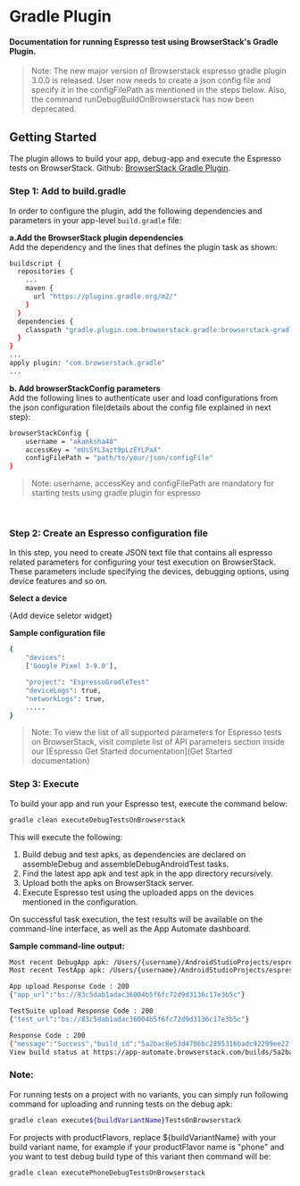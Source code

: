 # Gradle Plugin
#### Documentation for running Espresso test using BrowserStack's Gradle Plugin.

> Note: The new major version of Browserstack espresso gradle plugin 3.0.0 is released. User now needs to create a json config file and specify it in the configFilePath as mentioned in the steps below. Also, the command runDebugBuildOnBrowserstack has now been deprecated.


## Getting Started
The plugin allows to build your app, debug-app and execute the Espresso tests on BrowserStack. Github: [BrowserStack Gradle Plugin](https://github.com/browserstack/browserstack-gradle-plugin).

### Step 1: Add to build.gradle
In order to configure the plugin, add the following dependencies and parameters in your app-level `build.gradle` file:

**a.Add the BrowserStack plugin dependencies** <br>
Add the dependency and the lines that defines the plugin task as shown:

```bash
buildscript {
  repositories {
    ...
    maven {
      url "https://plugins.gradle.org/m2/"
    }
  }
  dependencies {
    classpath "gradle.plugin.com.browserstack.gradle:browserstack-gradle-plugin:3.0.0"
  }
}
...
apply plugin: "com.browserstack.gradle"
...
```

**b. Add browserStackConfig parameters** <br>
Add the following lines to authenticate user and load configurations from the json configuration file(details about the config file explained in next step):

```bash
browserStackConfig {
    username = "akanksha48"
    accessKey = "mUsSYL3azt9pLzEYLPaX"
    configFilePath = "path/to/your/json/configFile"
}
```
> Note: username, accessKey and configFilePath are mandatory for starting tests using gradle plugin for espresso
<br>


### Step 2: Create an Espresso configuration file
In this step, you need to create JSON text file that contains all espresso related parameters for configuring your test execution on BrowserStack. These parameters include specifying the devices, debugging options, using device features and so on.

**Select a device**

{Add device seletor widget}

**Sample configuration file**

```bash
{
    "devices":
    ['Google Pixel 3-9.0'],

    "project": "EspressoGradleTest"
    "deviceLogs": true,
    "networkLogs": true,
    .....
}
```
> Note: To view the list of all supported parameters for Espresso tests on BrowserStack, visit complete list of API parameters section inside our [Espresso Get Started documentation](Get Started documentation)

### Step 3: Execute

To build your app and run your Espresso test, execute the command below:

```bash
gradle clean executeDebugTestsOnBrowserstack
```

This will execute the following:

1. Build debug and test apks, as dependencies are declared on assembleDebug and assembleDebugAndroidTest tasks.
2. Find the latest app apk and test apk in the app directory recursively.
3. Upload both the apks on BrowserStack server.
4. Execute Espresso test using the uploaded apps on the devices mentioned in the configuration.

On successful task execution, the test results will be available on the command-line interface, as well as the App Automate dashboard.

**Sample command-line output:**

```bash
Most recent DebugApp apk: /Users/{username}/AndroidStudioProjects/espresso-browserstack/app/build/outputs/apk/debug/app-debug.apk
Most recent TestApp apk: /Users/{username}/AndroidStudioProjects/espresso-browserstack/app/build/outputs/apk/androidTest/debug/app-debug-androidTest.apk

App upload Response Code : 200
{"app_url":"bs://83c5dab1adac36004b5f6fc72d9d3136c17e3b5c"}

TestSuite upload Response Code : 200
{"test_url":"bs://83c5dab1adac36004b5f6fc72d9d3136c17e3b5c"}

Response Code : 200
{"message":"Success","build_id":"5a2bac8e53d4786bc2895316badc92299ee22fb9"}
View build status at https://app-automate.browserstack.com/builds/5a2bac8e53d4786bc2895316badc92299ee22fb9
```

### Note:
For running tests on a project with no variants, you can simply run following command for uploading and running tests on the debug apk:

```bash
gradle clean execute${buildVariantName}TestsOnBrowserstack
```

For projects with productFlavors, replace ${buildVariantName} with your build variant name, for example if your productFlavor name is "phone" and you want to test debug build type of this variant then command will be:

```bash
gradle clean executePhoneDebugTestsOnBrowserstack
```
